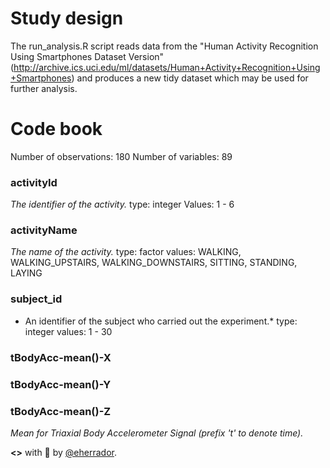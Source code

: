 Study design
============
The run_analysis.R script reads data from the "Human Activity Recognition Using Smartphones Dataset Version" (http://archive.ics.uci.edu/ml/datasets/Human+Activity+Recognition+Using+Smartphones) and produces a new tidy dataset which may be used for further analysis.



Code book
=========
Number of observations: 180
Number of variables: 89

### activityId
*The identifier of the activity.*
type: integer
Values: 1 - 6

### activityName
*The name of the activity.*
type: factor
values: WALKING, WALKING_UPSTAIRS, WALKING_DOWNSTAIRS, SITTING, STANDING, LAYING

### subject_id
* An identifier of the subject who carried out the experiment.*
type: integer
values: 1 - 30

### tBodyAcc-mean()-X
### tBodyAcc-mean()-Y
### tBodyAcc-mean()-Z
*Mean for Triaxial Body Accelerometer Signal (prefix 't' to denote time).*


**<>** with :sparkling_heart: by [@eherrador].

[@eherrador]:https://twitter.com/eherrador
